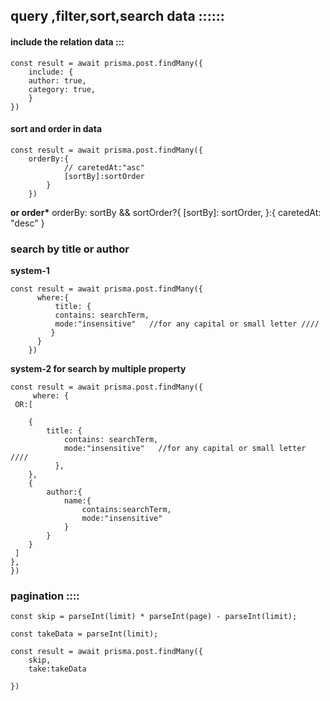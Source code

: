 ## query ,filter,sort,search data ::::::

#### include the relation data :::

    const result = await prisma.post.findMany({
        include: {
        author: true,
        category: true,
        }
    })

#### sort and order in data

    const result = await prisma.post.findMany({
        orderBy:{
                // caretedAt:"asc"
                [sortBy]:sortOrder
            }
        })

**or order\***
orderBy:
sortBy && sortOrder?{
[sortBy]: sortOrder,
}:{ caretedAt: "desc" }

### search by title or author

**system-1**

    const result = await prisma.post.findMany({
          where:{
              title: {
              contains: searchTerm,
              mode:"insensitive"   //for any capital or small letter ////
             }
          }
        })

**system-2 for search by multiple property**

    const result = await prisma.post.findMany({
         where: {
     OR:[

        {
            title: {
                contains: searchTerm,
                mode:"insensitive"   //for any capital or small letter ////
              },
        },
        {
            author:{
                name:{
                    contains:searchTerm,
                    mode:"insensitive"
                }
            }
        }
     ]
    },
    })

### pagination ::::

    const skip = parseInt(limit) * parseInt(page) - parseInt(limit);

    const takeData = parseInt(limit);

    const result = await prisma.post.findMany({
        skip,
        take:takeData

    })
